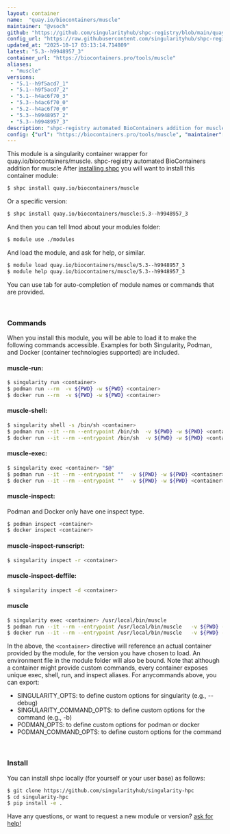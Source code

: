 ```yaml
---
layout: container
name:  "quay.io/biocontainers/muscle"
maintainer: "@vsoch"
github: "https://github.com/singularityhub/shpc-registry/blob/main/quay.io/biocontainers/muscle/container.yaml"
config_url: "https://raw.githubusercontent.com/singularityhub/shpc-registry/main/quay.io/biocontainers/muscle/container.yaml"
updated_at: "2025-10-17 03:13:14.714809"
latest: "5.3--h9948957_3"
container_url: "https://biocontainers.pro/tools/muscle"
aliases:
 - "muscle"
versions:
 - "5.1--h9f5acd7_1"
 - "5.1--h9f5acd7_2"
 - "5.1--h4ac6f70_3"
 - "5.3--h4ac6f70_0"
 - "5.2--h4ac6f70_0"
 - "5.3--h9948957_2"
 - "5.3--h9948957_3"
description: "shpc-registry automated BioContainers addition for muscle"
config: {"url": "https://biocontainers.pro/tools/muscle", "maintainer": "@vsoch", "description": "shpc-registry automated BioContainers addition for muscle", "latest": {"5.3--h9948957_3": "sha256:d8a60b266ec5ff7c3be76e2ed3ffb8d42cb4ecc882d5d6e0af6d5c54a428bcdb"}, "tags": {"5.1--h9f5acd7_1": "sha256:f8875d3ab2357f8909ed6df60df1adfe9ce9ab03d3660412e2b7d88bed347a69", "5.1--h9f5acd7_2": "sha256:5145c135276cb6178bdaccec0556b087533f04b44b4d5583d1ac442b3aeb0a68", "5.1--h4ac6f70_3": "sha256:3c1d2f181e13a36880ba757609b7672abc2f3ea09be237cee2510e22c6a60992", "5.3--h4ac6f70_0": "sha256:516e1137f2067651d8cd748c369b8ac255864675040c2120d261ef6cf0d68bbd", "5.2--h4ac6f70_0": "sha256:bb11a1b7a62ff880ff512090ca5147069048207fe0eda92838e3f68aa95a06c8", "5.3--h9948957_2": "sha256:4902236c01a62ae8cbbd7842b0f737cdeb10964e5b0cab43fec2307c2416be9a", "5.3--h9948957_3": "sha256:d8a60b266ec5ff7c3be76e2ed3ffb8d42cb4ecc882d5d6e0af6d5c54a428bcdb"}, "docker": "quay.io/biocontainers/muscle", "aliases": {"muscle": "/usr/local/bin/muscle"}}
---
```


This module is a singularity container wrapper for quay.io/biocontainers/muscle.
shpc-registry automated BioContainers addition for muscle
After [installing shpc](#install) you will want to install this container module:


```bash
$ shpc install quay.io/biocontainers/muscle
```

Or a specific version:

```bash
$ shpc install quay.io/biocontainers/muscle:5.3--h9948957_3
```

And then you can tell lmod about your modules folder:

```bash
$ module use ./modules
```

And load the module, and ask for help, or similar.

```bash
$ module load quay.io/biocontainers/muscle/5.3--h9948957_3
$ module help quay.io/biocontainers/muscle/5.3--h9948957_3
```

You can use tab for auto-completion of module names or commands that are provided.

<br>

### Commands

When you install this module, you will be able to load it to make the following commands accessible.
Examples for both Singularity, Podman, and Docker (container technologies supported) are included.

#### muscle-run:

```bash
$ singularity run <container>
$ podman run --rm  -v ${PWD} -w ${PWD} <container>
$ docker run --rm  -v ${PWD} -w ${PWD} <container>
```

#### muscle-shell:

```bash
$ singularity shell -s /bin/sh <container>
$ podman run --it --rm --entrypoint /bin/sh  -v ${PWD} -w ${PWD} <container>
$ docker run --it --rm --entrypoint /bin/sh  -v ${PWD} -w ${PWD} <container>
```

#### muscle-exec:

```bash
$ singularity exec <container> "$@"
$ podman run --it --rm --entrypoint ""  -v ${PWD} -w ${PWD} <container> "$@"
$ docker run --it --rm --entrypoint ""  -v ${PWD} -w ${PWD} <container> "$@"
```

#### muscle-inspect:

Podman and Docker only have one inspect type.

```bash
$ podman inspect <container>
$ docker inspect <container>
```

#### muscle-inspect-runscript:

```bash
$ singularity inspect -r <container>
```

#### muscle-inspect-deffile:

```bash
$ singularity inspect -d <container>
```


#### muscle

```bash
$ singularity exec <container> /usr/local/bin/muscle
$ podman run --it --rm --entrypoint /usr/local/bin/muscle   -v ${PWD} -w ${PWD} <container> -c " $@"
$ docker run --it --rm --entrypoint /usr/local/bin/muscle   -v ${PWD} -w ${PWD} <container> -c " $@"
```



In the above, the `<container>` directive will reference an actual container provided
by the module, for the version you have chosen to load. An environment file in the
module folder will also be bound. Note that although a container
might provide custom commands, every container exposes unique exec, shell, run, and
inspect aliases. For anycommands above, you can export:

 - SINGULARITY_OPTS: to define custom options for singularity (e.g., --debug)
 - SINGULARITY_COMMAND_OPTS: to define custom options for the command (e.g., -b)
 - PODMAN_OPTS: to define custom options for podman or docker
 - PODMAN_COMMAND_OPTS: to define custom options for the command

<br>

### Install

You can install shpc locally (for yourself or your user base) as follows:

```bash
$ git clone https://github.com/singularityhub/singularity-hpc
$ cd singularity-hpc
$ pip install -e .
```

Have any questions, or want to request a new module or version? [ask for help!](https://github.com/singularityhub/singularity-hpc/issues)